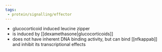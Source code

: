 ```yaml
---
tags:
 - protein/signalling/effector
---
```

- glucocorticoid induced leucine zipper
- is induced by [[dexamethasone|glucocorticoids]]
- does not have inherent DNA binding activity, but can bind [[nfkappab]] and inhibit its transcriptional effects